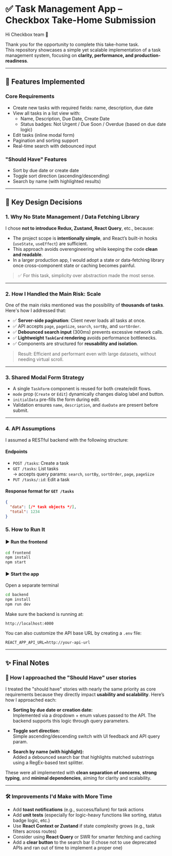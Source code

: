 # ✅ Task Management App – Checkbox Take-Home Submission

Hi Checkbox team 👋

Thank you for the opportunity to complete this take-home task.  
This repository showcases a simple yet scalable implementation of a task management system, focusing on **clarity, performance, and production-readiness**.

---

## 🎯 Features Implemented

### Core Requirements
- Create new tasks with required fields: name, description, due date
- View all tasks in a list view with:
  - Name, Description, Due Date, Create Date
  - Status badges: Not Urgent / Due Soon / Overdue (based on due date logic)
- Edit tasks (inline modal form)
- Pagination and sorting support
- Real-time search with debounced input

### "Should Have" Features
- Sort by due date or create date
- Toggle sort direction (ascending/descending)
- Search by name (with highlighted results)

---

## 🧠 Key Design Decisions

### 1. Why No State Management / Data Fetching Library
I chose **not to introduce Redux, Zustand, React Query**, etc., because:
- The project scope is **intentionally simple**, and React’s built-in hooks (`useState`, `useEffect`) are sufficient.
- This approach avoids overengineering while keeping the code **clean and readable**.
- In a larger production app, I would adopt a state or data-fetching library once cross-component state or caching becomes painful.

> ✅ For this task, simplicity over abstraction made the most sense.

---

### 2. How I Handled the Main Risk: Scale
One of the main risks mentioned was the possibility of **thousands of tasks**. Here's how I addressed that:

- ✅ **Server-side pagination**: Client never loads all tasks at once.
- ✅ API accepts `page`, `pageSize`, `search`, `sortBy`, and `sortOrder`.
- ✅ **Debounced search input** (300ms) prevents excessive network calls.
- ✅ **Lightweight `TaskCard` rendering** avoids performance bottlenecks.
- ✅ Components are structured for **reusability and isolation**.

> Result: Efficient and performant even with large datasets, without needing virtual scroll.

---

### 3. Shared Modal Form Strategy
- A single `TaskForm` component is reused for both create/edit flows.
- `mode` prop (`Create` or `Edit`) dynamically changes dialog label and button.
- `initialData` pre-fills the form during edit.
- Validation ensures `name`, `description`, and `dueDate` are present before submit.

---

### 4. API Assumptions
I assumed a RESTful backend with the following structure:

#### Endpoints
- `POST /tasks`: Create a task
- `GET /tasks`: List tasks  
   → accepts query params: `search`, `sortBy`, `sortOrder`, `page`, `pageSize`
- `PUT /tasks/:id`: Edit a task

#### Response format for `GET /tasks`
```json
{
  "data": [/* task objects */],
  "total": 1234
}
```

### 5. How to Run It

#### ▶️ Run the frontend
```bash
cd frontend
npm install
npm start
```

#### ▶️ Start the app
Open a separate terminal
```bash
cd backend
npm install
npm run dev
```

Make sure the backend is running at:

```
http://localhost:4000
```

You can also customize the API base URL by creating a `.env` file:

```env
REACT_APP_API_URL=http://your-api-url
```

---

## ✨ Final Notes

### 🧭 How I approached the "Should Have" user stories
I treated the "should have" stories with nearly the same priority as core requirements because they directly impact **usability and scalability**. Here’s how I approached each:

- **Sorting by due date or creation date:**  
  Implemented via a dropdown + enum values passed to the API. The backend supports this logic through query parameters.

- **Toggle sort direction:**  
  Simple ascending/descending switch with UI feedback and API query param.

- **Search by name (with highlight):**  
  Added a debounced search bar that highlights matched substrings using a RegEx-based text splitter.

These were all implemented with **clean separation of concerns**, **strong typing**, and **minimal dependencies**, aiming for clarity and scalability.

---

### 🛠️ Improvements I'd Make with More Time

- Add **toast notifications** (e.g., success/failure) for task actions  
- Add **unit tests** (especially for logic-heavy functions like sorting, status badge logic, etc.)
- Use **React Context or Zustand** if state complexity grows (e.g., task filters across routes)
- Consider using **React Query** or SWR for smarter fetching and caching
- Add a **clear button** to the search bar (I chose not to use deprecated APIs and ran out of time to implement a proper one)
